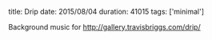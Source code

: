 title: Drip
date: 2015/08/04
duration: 41015
tags: ['minimal']

Background music for http://gallery.travisbriggs.com/drip/
